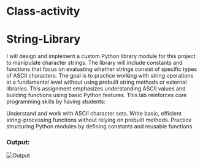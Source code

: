 # Class-activity
# String-Library
I will design and implement a custom Python library module for this project to manipulate character strings. The library will include constants and functions that focus on evaluating whether strings consist of specific types of ASCII characters. The goal is to practice working with string operations at a fundamental level without using prebuilt string methods or external libraries. This assignment emphasizes understanding ASCII values and building functions using basic Python features.
This lab reinforces core programming skills by having students:

Understand and work with ASCII character sets.
Write basic, efficient string-processing functions without relying on prebuilt methods.
Practice structuring Python modules by defining constants and reusable functions.

###  Output:
<img src='https://imgur.com/a/JeLnguP.jpeg' title='Output' width='' alt='Output' />
